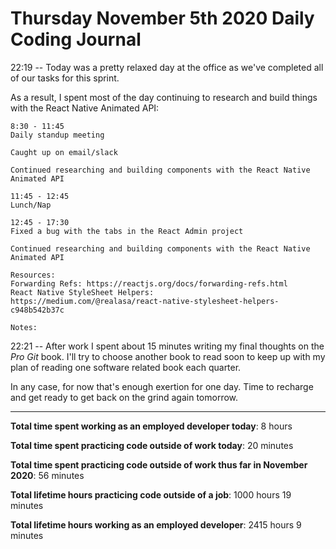# Thursday November 5th 2020 Daily Coding Journal

22:19 -- Today was a pretty relaxed day at the office as we've completed all of our tasks for this sprint.

As a result, I spent most of the day continuing to research and build things with the React Native Animated API:

```
8:30 - 11:45
Daily standup meeting

Caught up on email/slack

Continued researching and building components with the React Native Animated API

11:45 - 12:45
Lunch/Nap

12:45 - 17:30
Fixed a bug with the tabs in the React Admin project

Continued researching and building components with the React Native Animated API

Resources:
Forwarding Refs: https://reactjs.org/docs/forwarding-refs.html
React Native StyleSheet Helpers:
https://medium.com/@realasa/react-native-stylesheet-helpers-c948b542b37c

Notes:
```

22:21 -- After work I spent about 15 minutes writing my final thoughts on the _Pro Git_ book. I'll try to choose another book to read soon to keep up with my plan of reading one software related book each quarter.

In any case, for now that's enough exertion for one day. Time to recharge and get ready to get back on the grind again tomorrow.

---

**Total time spent working as an employed developer today**: 8 hours

**Total time spent practicing code outside of work today**: 20 minutes

**Total time spent practicing code outside of work thus far in November 2020**: 56 minutes

**Total lifetime hours practicing code outside of a job**: 1000 hours 19 minutes

**Total lifetime hours working as an employed developer**: 2415 hours 9 minutes
